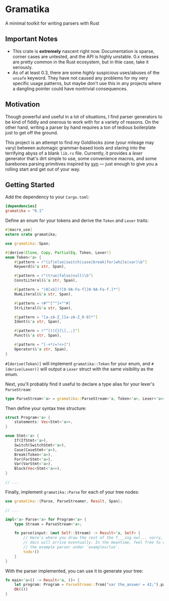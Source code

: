 # Gramatika
A minimal toolkit for writing parsers with Rust

## Important Notes
* This crate is **extremely** nascent right now. Documentation is sparse, corner cases are untested, and the API is highly unstable. 0.x releases are pretty common in the Rust ecosystem, but in thie case, take it seriously.
* As of at least 0.3, there are some _highly_ suspicious uses/abuses of the `unsafe` keyword. They have not caused any problems for my very specific usage patterns, but maybe don't use this in any projects where a dangling pointer could have nontrivial consequences.

## Motivation
Though powerful and useful in a lot of situations, I find parser generators to be kind of fiddly and onerous to work with for a variety of reasons. On the other hand, writing a parser by hand requires a ton of tedious boilerplate just to get off the ground.

This project is an attempt to find _my_ Goldilocks zone (your mileage may vary) between automagic grammar-based tools and staring into the terrifying abyss of a blank `lib.rs` file. Currently, it provides a _lexer_ generator that's dirt simple to use, some convenience macros, and some barebones parsing primitives inspired by [syn](https://crates.io/crates/syn) &mdash; just enough to give you a rolling start and get out of your way.

## Getting Started
Add the dependency to your `Cargo.toml`:

```toml
[dependencies]
gramatika = "0.1"
```

Define an enum for your tokens and derive the `Token` and `Lexer` traits:

```rust
#[macro_use]
extern crate gramatika;

use gramatika::Span;

#[derive(Clone, Copy, PartialEq, Token, Lexer)]
enum Token<'a> {
	#[pattern = r"(if|else|switch|case|break|for|while|var)\b"]
	Keyword(&'a str, Span),

	#[pattern = r"(true|false|null)\b"]
	ConstLiteral(&'a str, Span),

	#[pattern = "(0[xb])?[0-9A-Fa-f][0-9A-Fa-f.]*"]
	NumLiteral(&'a str, Span),

	#[pattern = r#""[^"]+""#]
	StrLiteral(&'a str, Span),

	#[pattern = "[a-zA-Z_][a-zA-Z_0-9]*"]
	Ident(&'a str, Span),

	#[pattern = r"^[(){}[\],.;]"]
	Punct(&'a str, Span),

	#[pattern = "[-+*/=!<>]"]
	Operator(&'a str, Span),
}
```

`#[derive(Token)]` will implement `gramatika::Token` for your enum, and `#[derive(Lexer)]` will output a `Lexer` struct with the same visibility as the enum.

Next, you'll probably find it useful to declare a type alias for your lexer's `ParseStream`:

```rust
type ParseStream<'a> = gramatika::ParseStream<'a, Token<'a>, Lexer<'a>>;
```

Then define your syntax tree structure:

```rust
struct Program<'a> {
	statements: Vec<Stmt<'a>>,
}

enum Stmt<'a> {
	If(IfStmt<'a>),
	Switch(SwitchStmt<'a>),
	Case(CaseStmt<'a>),
	Break(Token<'a>),
	For(ForStmt<'a>),
	Var(VarStmt<'a>),
	Block(Vec<Stmt<'a>>),
}

// ...
```

Finally, implement `gramatika::Parse` for each of your tree nodes:

```rust
use gramatika::{Parse, ParseStreamer, Result, Span};

// ...

impl<'a> Parse<'a> for Program<'a> {
	type Stream = ParseStream<'a>;

	fn parse(input: &mut Self::Stream) -> Result<'a, Self> {
		// Here's where you draw the rest of the f___ing owl... sorry, more useful
		// docs will arrive eventually. In the meantime, feel free to check out
		// the example parser under `examples/lox`.
		todo!()
	}
}
```

With the parser implemented, you can use it to generate your tree:

```rust
fn main<'a>() -> Result<'a, ()> {
	let program: Program = ParseStream::from("var the_answer = 42;").parse()?;
	Ok(())
}
```
